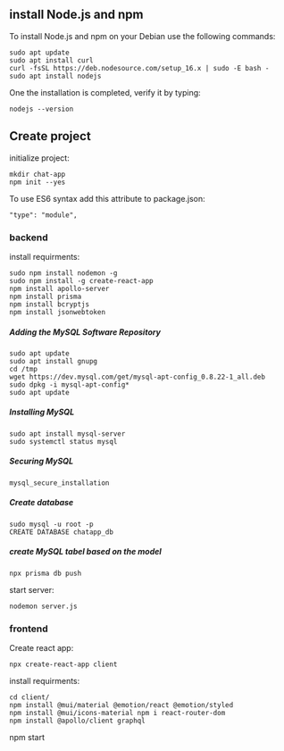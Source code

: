 ## install Node.js and npm
To install Node.js and npm on your Debian use the following commands:
```
sudo apt update
sudo apt install curl
curl -fsSL https://deb.nodesource.com/setup_16.x | sudo -E bash -
sudo apt install nodejs
```

One the installation is completed, verify it by typing:
```
nodejs --version
```
## Create project
initialize project:
```
mkdir chat-app
npm init --yes
```


To use ES6 syntax add this attribute to package.json:
```
"type": "module",
```

### backend
install requirments:
```
sudo npm install nodemon -g
sudo npm install -g create-react-app
npm install apollo-server
npm install prisma
npm install bcryptjs
npm install jsonwebtoken
```

#####  Adding the MySQL Software Repository
```
sudo apt update
sudo apt install gnupg
cd /tmp
wget https://dev.mysql.com/get/mysql-apt-config_0.8.22-1_all.deb
sudo dpkg -i mysql-apt-config*
sudo apt update
```

##### Installing MySQL
```
sudo apt install mysql-server
sudo systemctl status mysql
```
##### Securing MySQL
```
mysql_secure_installation
```
##### Create database
```
sudo mysql -u root -p
CREATE DATABASE chatapp_db
```

##### create MySQL tabel based on the model
```
npx prisma db push
```

start server:
```
nodemon server.js
```

 ### frontend
 Create react app:
```
npx create-react-app client 
```

install requirments:
```
cd client/
npm install @mui/material @emotion/react @emotion/styled 
npm install @mui/icons-material npm i react-router-dom
npm install @apollo/client graphql
```
npm start